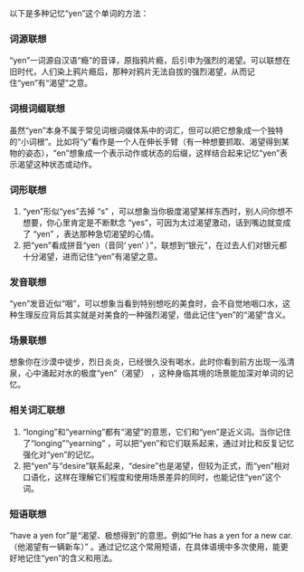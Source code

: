 以下是多种记忆“yen”这个单词的方法：

### 词源联想
“yen”一词源自汉语“瘾”的音译，原指鸦片瘾，后引申为强烈的渴望。可以联想在旧时代，人们染上鸦片瘾后，那种对鸦片无法自拔的强烈渴望，从而记住“yen”有“渴望”之意。

### 词根词缀联想
虽然“yen”本身不属于常见词根词缀体系中的词汇，但可以把它想象成一个独特的“小词根”。比如将“y”看作是一个人在伸长手臂（有一种想要抓取、渴望得到某物的姿态），“en”想象成一个表示动作或状态的后缀，这样结合起来记忆“yen”表示渴望这种状态或动作。

### 词形联想
1. “yen”形似“yes”去掉 “s” ，可以想象当你极度渴望某样东西时，别人问你想不想要，你心里肯定是不断默念 “yes”，可因为太过渴望激动，话到嘴边就变成了 “yen” ，表达那种急切渴望的心情。
2. 把“yen”看成拼音“yen（音同‘ yen’ ）”，联想到“银元”，在过去人们对银元都十分渴望，进而记住“yen”有渴望之意。 

### 发音联想
“yen”发音近似“咽”，可以想象当看到特别想吃的美食时，会不自觉地咽口水，这种生理反应背后其实就是对美食的一种强烈渴望，借此记住“yen”的“渴望”含义。

### 场景联想
想象你在沙漠中徒步，烈日炎炎，已经很久没有喝水，此时你看到前方出现一泓清泉，心中涌起对水的极度“yen”（渴望） ，这种身临其境的场景能加深对单词的记忆。

### 相关词汇联想
1. “longing”和“yearning”都有“渴望”的意思，它们和“yen”是近义词。当你记住了“longing”“yearning” ，可以把“yen”和它们联系起来，通过对比和反复记忆强化对“yen”的记忆。
2. 把“yen”与“desire”联系起来，“desire”也是渴望，但较为正式，而“yen”相对口语化，这样在理解它们程度和使用场景差异的同时，也能记住“yen”这个词。

### 短语联想
“have a yen for”是“渴望、极想得到”的意思。例如“He has a yen for a new car.（他渴望有一辆新车）” 。通过记忆这个常用短语，在具体语境中多次使用，能更好地记住“yen”的含义和用法。 